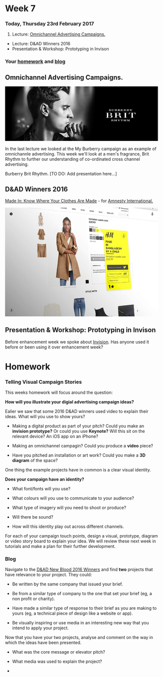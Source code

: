 # Week 7

### Today, Thursday 23rd February 2017

1. Lecture: [Omnichannel Advertising Campaigns.](#OmnichannelAdvertisingCampaigns.)
*  Lecture: D&AD Winners 2016
*  Presentation & Workshop: Prototyping in Invison

### Your [homework](#homework) and [blog](#blog)

## Omnichannel Advertising Campaigns. 

![](https://github.com/RavensbourneWebMedia/Digital_Advertising/blob/master/sessions/07/Burberry-Brit-Rhythm.jpeg)

In the last lecture we looked at the My Burberry campaign as an example of omnichannle advertising. This week we'll look at a men's fragrance, Brit Rhythm to further our understanding of co-ordinated cross channel advertising. 

Burberry Brit Rhythm. [TO DO: Add presentation here...]

## D&AD Winners 2016

[Made In: Know Where Your Clothes Are Made](https://www.dandad.org/awards/new-blood/2016/amnesty-international/2866/made-in-know-where-your-clothes-are-made/) - for [Amnesty International.](https://www.amnesty.org.uk/) 

![](https://github.com/RavensbourneWebMedia/Digital_Advertising/blob/master/sessions/07/Made_In_Know_Where_Your_Clothes_Are_Made.jpg)



## Presentation & Workshop: Prototyping in Invison

Before enhancement week we spoke about [Invision](https://www.invisionapp.com/). Has anyone used it before or been using it over enhancement week? 



# Homework

### Telling Visual Campaign Stories 

This weeks homework will focus around the question: 

**How will you illustrate your digial advertising campaign ideas?**

Ealier we saw that some 2016 D&AD winners used video to explain their ideas. What will you use to show yours? 

* Making a digital product as part of your pitch? Could you make an **invision prototype?** Or could you use **Keynote?** Will this sit on the relevant device? An iOS app on an iPhone?

* Making an omnichannel campagin? Could you produce a **video** piece?

* Have you pitched an installation or art work? Could you make a **3D diagram** of the space? 

One thing the example projects have in common is a clear visual identity. 

**Does your campaign have an identity?**

* What font/fonts will you use? 

* What colours will you use to communicate to your audience? 

* What type of imagery will you need to shoot or produce? 

* Will there be sound? 

* How will this identity play out across different channels. 

For each of your campaign touch points, design a visual, prototype, diagram or video story board to explain your idea. We will review these next week in tutorials and make a plan for their further development. 

### Blog 

Navigate to the [D&AD New Blood 2016 Winners](https://www.dandad.org/en/d-ad-new-blood-awards-pencil-winners/) and find **two** projects that have relevance to your project. They could:

* Be written by the same company that issued your brief. 

* Be from a similar type of company to the one that set your brief (eg, a non profit or charity). 

* Have made a similar type of response to their brief as you are making to yours (eg, a technical piece of design like a website or app). 

* Be visually inspiring or use media in an interesting new way that you intend to apply your project. 

Now that you have your two projects, analyse and comment on the way in which the ideas have been presented. 

* What was the core message or elevator pitch? 

* What media was used to explain the project? 

* 
